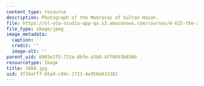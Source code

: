 ```yaml
---
content_type: resource
description: Photograph of the Madrasas of Sultan Hasan.
file: https://ol-ocw-studio-app-qa.s3.amazonaws.com/courses/4-615-the-architecture-of-cairo-spring-2002/3f34afffb5a9c94c1f234e956e631381_1084.jpg
file_type: image/jpeg
image_metadata:
  caption: ''
  credit: ''
  image-alt: ''
parent_uid: 6903e2f5-731a-0bfe-a3b8-4ff0493b836b
resourcetype: Image
title: 1084.jpg
uid: 3f34afff-b5a9-c94c-1f23-4e956e631381
---
```

